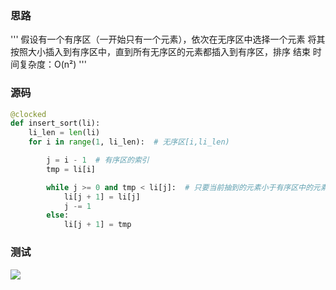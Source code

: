 
<BlogInfo id="1283" title="插入排序" author="白日梦想猿" pv=0 read_times=0 pre_cost_time=18 category="排序算法" tag_list="['插入排序', '排序算法']" create_time="2022.04.28 19:14:34.137697" update_time="2022.07.11 10:39:19" />

###  思路
'''
假设有一个有序区（一开始只有一个元素），依次在无序区中选择一个元素
将其按照大小插入到有序区中，直到所有无序区的元素都插入到有序区，排序
结束
时间复杂度：O(n²)
'''

### 源码
```python
@clocked
def insert_sort(li):
    li_len = len(li)
    for i in range(1, li_len):  # 无序区[i,li_len)

        j = i - 1  # 有序区的索引
        tmp = li[i]

        while j >= 0 and tmp < li[j]:  # 只要当前抽到的元素小于有序区中的元素，有效区中的元素就后移一位
            li[j + 1] = li[j]
            j -= 1
        else:
            li[j + 1] = tmp
```

### 测试

![](https://img-blog.csdnimg.cn/fc376d9df40b47a3acdea652856ef4a1.png)


